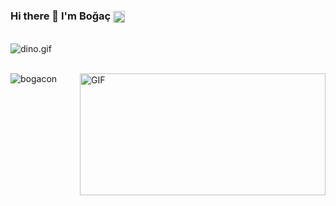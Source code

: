 
### Hi there 👋 I'm Boğaç   <a href='https://www.linkedin.com/in/boğaç-ondalıkoğlu/'><img align='center' alt="linkedin" src="https://raw.githubusercontent.com/rahul-jha98/rahul-jha98/561d474902b59c7429ec22bb73e225696c27b202/assets/linkedin.svg" height='19px'/></a>

<br>

<img data-target="animated-image.replacedImage" alt="dino.gif" class="AnimatedImagePlayer-animatedImage" src="https://github.com/saadeghi/saadeghi/raw/master/dino.gif" style="display: block; opacity: 1;">
<br>

<p align="left"> <img src="https://github-readme-stats.vercel.app/api?username=bogacon&show_icons=true&theme=gotham" alt="bogacon" />

<img align="right" alt="GIF" src="https://github.com/abhisheknaiidu/abhisheknaiidu/blob/master/code.gif?raw=true" width="393" height="195" />
